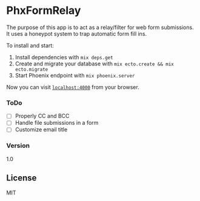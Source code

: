 # PhxFormRelay

The purpose of this app is to act as a relay/filter for web form submissions. It uses a honeypot system to trap automatic form fill ins. 

To install and start:

  1. Install dependencies with `mix deps.get`
  2. Create and migrate your database with `mix ecto.create && mix ecto.migrate`
  3. Start Phoenix endpoint with `mix phoenix.server`

Now you can visit [`localhost:4000`](http://localhost:4000) from your browser.

### ToDo
- [ ] Properly CC and BCC
- [ ] Handle file submissions in a form
- [ ] Customize email title

### Version
1.0

License
----
MIT